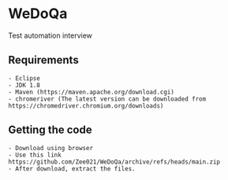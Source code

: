# WeDoQa
Test automation interview

## Requirements

	- Eclipse
	- JDK 1.8
	- Maven (https://maven.apache.org/download.cgi)
	- chromeriver (The latest version can be downloaded from https://chromedriver.chromium.org/downloads)


## Getting the code

	- Download using browser 
	- Use this link https://github.com/Zee021/WeDoQa/archive/refs/heads/main.zip
	- After download, extract the files.
